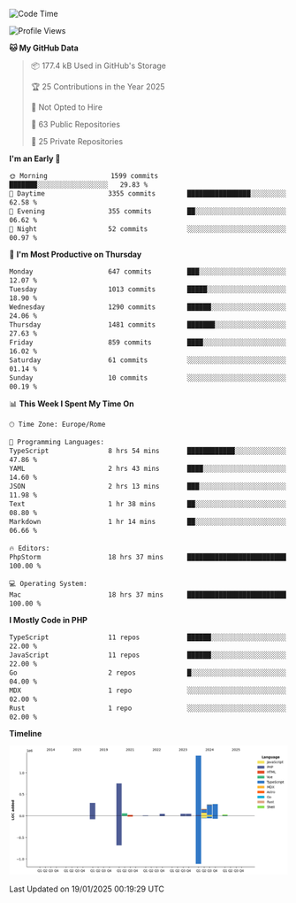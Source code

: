 <!--START_SECTION:waka-->
![Code Time](http://img.shields.io/badge/Code%20Time-5%2C559%20hrs%2033%20mins-blue)

![Profile Views](http://img.shields.io/badge/Profile%20Views-0-blue)

**🐱 My GitHub Data** 

> 📦 177.4 kB Used in GitHub's Storage 
 > 
> 🏆 25 Contributions in the Year 2025
 > 
> 🚫 Not Opted to Hire
 > 
> 📜 63 Public Repositories 
 > 
> 🔑 25 Private Repositories 
 > 
**I'm an Early 🐤** 

```text
🌞 Morning                1599 commits        ███████░░░░░░░░░░░░░░░░░░   29.83 % 
🌆 Daytime                3355 commits        ████████████████░░░░░░░░░   62.58 % 
🌃 Evening                355 commits         ██░░░░░░░░░░░░░░░░░░░░░░░   06.62 % 
🌙 Night                  52 commits          ░░░░░░░░░░░░░░░░░░░░░░░░░   00.97 % 
```
📅 **I'm Most Productive on Thursday** 

```text
Monday                   647 commits         ███░░░░░░░░░░░░░░░░░░░░░░   12.07 % 
Tuesday                  1013 commits        █████░░░░░░░░░░░░░░░░░░░░   18.90 % 
Wednesday                1290 commits        ██████░░░░░░░░░░░░░░░░░░░   24.06 % 
Thursday                 1481 commits        ███████░░░░░░░░░░░░░░░░░░   27.63 % 
Friday                   859 commits         ████░░░░░░░░░░░░░░░░░░░░░   16.02 % 
Saturday                 61 commits          ░░░░░░░░░░░░░░░░░░░░░░░░░   01.14 % 
Sunday                   10 commits          ░░░░░░░░░░░░░░░░░░░░░░░░░   00.19 % 
```


📊 **This Week I Spent My Time On** 

```text
🕑︎ Time Zone: Europe/Rome

💬 Programming Languages: 
TypeScript               8 hrs 54 mins       ████████████░░░░░░░░░░░░░   47.86 % 
YAML                     2 hrs 43 mins       ████░░░░░░░░░░░░░░░░░░░░░   14.60 % 
JSON                     2 hrs 13 mins       ███░░░░░░░░░░░░░░░░░░░░░░   11.98 % 
Text                     1 hr 38 mins        ██░░░░░░░░░░░░░░░░░░░░░░░   08.80 % 
Markdown                 1 hr 14 mins        ██░░░░░░░░░░░░░░░░░░░░░░░   06.66 % 

🔥 Editors: 
PhpStorm                 18 hrs 37 mins      █████████████████████████   100.00 % 

💻 Operating System: 
Mac                      18 hrs 37 mins      █████████████████████████   100.00 % 
```

**I Mostly Code in PHP** 

```text
TypeScript               11 repos            ██████░░░░░░░░░░░░░░░░░░░   22.00 % 
JavaScript               11 repos            ██████░░░░░░░░░░░░░░░░░░░   22.00 % 
Go                       2 repos             █░░░░░░░░░░░░░░░░░░░░░░░░   04.00 % 
MDX                      1 repo              ░░░░░░░░░░░░░░░░░░░░░░░░░   02.00 % 
Rust                     1 repo              ░░░░░░░░░░░░░░░░░░░░░░░░░   02.00 % 
```



**Timeline**

![Lines of Code chart](https://raw.githubusercontent.com/frnwtr/frnwtr/main/assets/bar_graph.png)


 Last Updated on 19/01/2025 00:19:29 UTC
<!--END_SECTION:waka-->